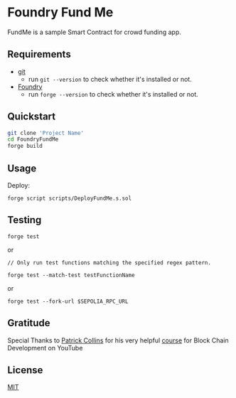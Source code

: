 # Foundry Fund Me

FundMe is a sample Smart Contract for crowd funding app.

## Requirements
  * [git](https://git-scm.com/book/en/v2/Getting-Started-Installing-Git)
    * run `git --version` to check whether it's installed or not.
  * [Foundry](https://book.getfoundry.sh/getting-started/installation)
    * run `forge --version` to check whether it's installed or not.

## Quickstart

```bash
git clone 'Project Name'
cd FoundryFundMe
forge build
```
## Usage

Deploy:

```
forge script scripts/DeployFundMe.s.sol
```
## Testing
```
forge test
```

or 

```
// Only run test functions matching the specified regex pattern.

forge test --match-test testFunctionName
```

or

```
forge test --fork-url $SEPOLIA_RPC_URL
```

## Gratitude
Special Thanks to [Patrick Collins](https://twitter.com/PatrickAlphaC) for his very helpful [course](https://www.youtube.com/watch?v=umepbfKp5rI&ab_channel=PatrickCollins) for Block Chain Development on YouTube


## License

[MIT](https://choosealicense.com/licenses/mit/)